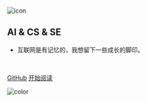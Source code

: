 ![icon](https://cdn.jsdelivr.net/gh/wugenqiang/StaticRepo/images/icon.png)

## AI & CS & SE

- 互联网是有记忆的，我想留下一些成长的脚印。

<img src="https://img.shields.io/badge/version-v2.0.0-green.svg" data-origin="https://img.shields.io/badge/version-v2.0.0-green.svg" alt=""> 
<img src="https://img.shields.io/github/stars/wugenqiang/NoteBook" data-origin="https://img.shields.io/github/stars/wugenqiang/NoteBook" alt=""> 
<img src="https://img.shields.io/github/forks/wugenqiang/NoteBook" data-origin="https://img.shields.io/github/forks/wugenqiang/NoteBook" alt="">
<img src="https://img.shields.io/github/license/wugenqiang/NoteBook" data-origin="https://img.shields.io/github/license/wugenqiang/NoteBook" alt="">

<br>

[GitHub](https://github.com/wugenqiang/NoteBook)
[开始阅读](/README.md)



<!-- 背景色 -->
![color](#fff)



